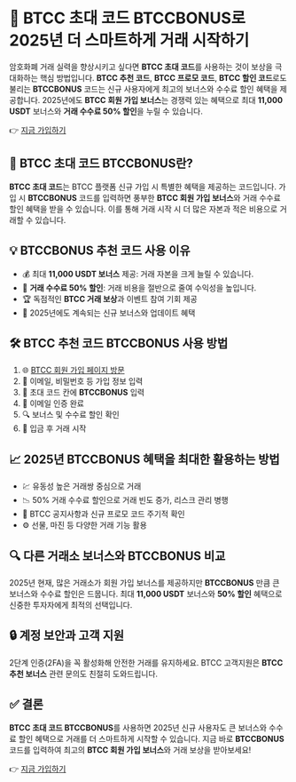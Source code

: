 
<h1>🚀 BTCC 초대 코드 BTCCBONUS로 2025년 더 스마트하게 거래 시작하기</h1>
<p>암호화폐 거래 실력을 향상시키고 싶다면 <strong>BTCC 초대 코드</strong>를 사용하는 것이 보상을 극대화하는 핵심 방법입니다. <strong>BTCC 추천 코드</strong>, <strong>BTCC 프로모 코드</strong>, <strong>BTCC 할인 코드</strong>로도 불리는 <strong>BTCCBONUS</strong> 코드는 신규 사용자에게 최고의 보너스와 수수료 할인 혜택을 제공합니다. 2025년에도 <strong>BTCC 회원 가입 보너스</strong>는 경쟁력 있는 혜택으로 최대 <strong>11,000 USDT</strong> 보너스와 <strong>거래 수수료 50% 할인</strong>을 누릴 수 있습니다.</p>
<p>👉 <a href="https://www.btcc.com/en-US/register?inviteCode=BTCCBONUS&utm_source=kol&kol_link=9303" target="_blank" rel="noopener noreferrer">지금 가입하기</a></p>
<img src="https://images.mirror-media.xyz/publication-images/LbvA6LHo4pm55z_KP9L_T.png?height=960&amp;width=1920" decoding="async" data-nimg="fill" class="css-xah9so" style="position: absolute; inset: 0px; box-sizing: border-box; padding: 0px; border: none; margin: auto; display: block; width: 0px; height: 0px; min-width: 100%; max-width: 100%; min-height: 100%; max-height: 100%;">
<h2>🎯 BTCC 초대 코드 BTCCBONUS란?</h2>
<p><strong>BTCC 초대 코드</strong>는 BTCC 플랫폼 신규 가입 시 특별한 혜택을 제공하는 코드입니다. 가입 시 <strong>BTCCBONUS</strong> 코드를 입력하면 풍부한 <strong>BTCC 회원 가입 보너스</strong>와 거래 수수료 할인 혜택을 받을 수 있습니다. 이를 통해 거래 시작 시 더 많은 자본과 적은 비용으로 거래할 수 있습니다.</p>
<h2>💡 BTCCBONUS 추천 코드 사용 이유</h2>
<ul>
<li>💰 최대 <strong>11,000 USDT 보너스</strong> 제공: 거래 자본을 크게 늘릴 수 있습니다.</li>
<li>🤑 <strong>거래 수수료 50% 할인</strong>: 거래 비용을 절반으로 줄여 수익성을 높입니다.</li>
<li>🏆 독점적인 <strong>BTCC 거래 보상</strong>과 이벤트 참여 기회 제공</li>
<li>📅 2025년에도 계속되는 신규 보너스와 업데이트 혜택</li>
</ul>
<h2>🛠 BTCC 추천 코드 BTCCBONUS 사용 방법</h2>
<ol>
<li>🌐 <a href="https://www.btcc.com/en-US/register?inviteCode=BTCCBONUS&utm_source=kol&kol_link=9303" target="_blank" rel="noopener noreferrer">BTCC 회원 가입 페이지 방문</a></li>
<li>📝 이메일, 비밀번호 등 가입 정보 입력</li>
<li>🔑 초대 코드 칸에 <strong>BTCCBONUS</strong> 입력</li>
<li>📧 이메일 인증 완료</li>
<li>🔍 보너스 및 수수료 할인 확인</li>
<li>💸 입금 후 거래 시작</li>
</ol>
<h2>📈 2025년 BTCCBONUS 혜택을 최대한 활용하는 방법</h2>
<ul>
<li>💹 유동성 높은 거래쌍 중심으로 거래</li>
<li>📉 50% 거래 수수료 할인으로 거래 빈도 증가, 리스크 관리 병행</li>
<li>📢 BTCC 공지사항과 신규 프로모 코드 주기적 확인</li>
<li>⚙️ 선물, 마진 등 다양한 거래 기능 활용</li>
</ul>
<h2>🔍 다른 거래소 보너스와 BTCCBONUS 비교</h2>
<p>2025년 현재, 많은 거래소가 회원 가입 보너스를 제공하지만 <strong>BTCCBONUS</strong> 만큼 큰 보너스와 수수료 할인은 드뭅니다. 최대 <strong>11,000 USDT</strong> 보너스와 <strong>50% 할인</strong> 혜택으로 신중한 투자자에게 최적의 선택입니다.</p>
<h2>🔒 계정 보안과 고객 지원</h2>
<p>2단계 인증(2FA)을 꼭 활성화해 안전한 거래를 유지하세요. BTCC 고객지원은 <strong>BTCC 추천 보너스</strong> 관련 문의도 친절히 도와드립니다.</p>
<h2>✅ 결론</h2>
<p><strong>BTCC 초대 코드 BTCCBONUS</strong>를 사용하면 2025년 신규 사용자도 큰 보너스와 수수료 할인 혜택으로 거래를 더 스마트하게 시작할 수 있습니다. 지금 바로 <strong>BTCCBONUS</strong> 코드를 입력하여 최고의 <strong>BTCC 회원 가입 보너스</strong>와 거래 보상을 받아보세요!</p>
<p>👉 <a href="https://www.btcc.com/en-US/register?inviteCode=BTCCBONUS&utm_source=kol&kol_link=9303" target="_blank" rel="noopener noreferrer">지금 가입하기</a></p>
</body>
</html>
